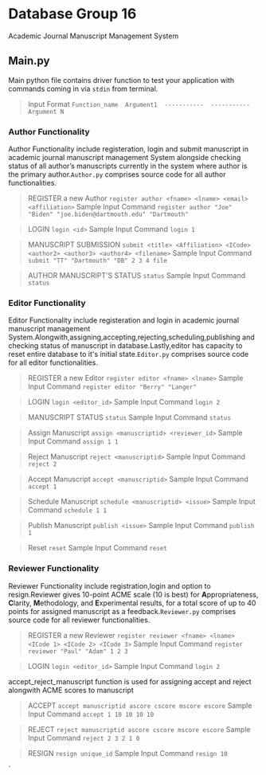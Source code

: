 # Database Group 16

    

Academic Journal Manuscript Management System 

## Main.py
Main python file contains driver function to test your application with commands coming in via `stdin` from terminal.
> Input Format
> `Function_name  Argument1  -----------  -----------  Argument N`
### Author Functionality

Author Functionality include registeration, login and submit manuscript in academic journal manuscript management System alongside checking status of all author’s manuscripts currently in the system where author is the primary author.`Author.py` comprises source code for all author functionalities. 

> REGISTER a new Author
> `register author <fname> <lname> <email> <affiliation>`
> Sample Input Command
> `register author "Joe" "Biden" "joe.biden@dartmouth.edu" "Dartmouth"`

> LOGIN
> `login <id>`
> Sample Input Command
> `login 1`

> MANUSCRIPT SUBMISSION
> `submit <title> <Affiliation> <ICode> <author2> <author3> <author4> <filename>`
> Sample Input Command
> `submit "TT" "Dartmouth" "DB" 2 3 4 file`

> AUTHOR MANUSCRIPT'S STATUS
> `status`
> Sample Input Command
> `status`


### Editor Functionality

Editor Functionality include registeration and login in academic journal manuscript management System.Alongwith,assigning,accepting,rejecting,scheduling,publishing and checking status of manuscript in database.Lastly,editor has capacity to reset entire database to it's initial state.`Editor.py` comprises source code for all editor functionalities. 
 
> REGISTER a new Editor
> `register editor <fname> <lname>`
> Sample Input Command
> `register editor "Berry" "Langer"`

> LOGIN
> `login <editor_id>`
> Sample Input Command
> `login 2`

> MANUSCRIPT STATUS
> `status`
> Sample Input Command
> `status`

> Assign Manuscript
> `assign <manuscriptid> <reviewer_id>`
> Sample Input Command
> `assign 1 1`

> Reject Manuscript
> `reject <manuscriptid>`
> Sample Input Command
> `reject 2`

> Accept Manuscript
> `accept <manuscriptid>`
> Sample Input Command
> `accept 1`

> Schedule Manuscript
> `schedule <manuscriptid> <issue>`
> Sample Input Command
> `schedule 1 1`

> Publish Manuscript
> `publish <issue>`
> Sample Input Command
> `publish 1`

> Reset
> `reset`
> Sample Input Command
> `reset`

### Reviewer Functionality

Reviewer Functionality include registration,login and option to resign.Reviewer gives 10-point ACME scale (10 is best) for **A**ppropriateness, **C**larity, **M**ethodology, and **E**xperimental results, for a total score of up to 40 points for assigned manuscript as a feedback.`Reviewer.py` comprises source code for all reviewer functionalities. 

> REGISTER a new Reviewer
> `register reviewer <fname> <lname> <ICode 1> <ICode 2> <ICode 3>`
> Sample Input Command
> `register reviewer "Paul" "Adam" 1 2 3`

> LOGIN
> `login <editor_id>`
> Sample Input Command
> `login 2`

accept_reject_manuscript function is used for assigning accept and reject alongwith ACME scores to manuscript

> ACCEPT
> `accept manuscriptid ascore cscore mscore escore`
> Sample Input Command
> `accept 1 10 10 10 10`

> REJECT
> `reject manuscriptid ascore cscore mscore escore`
> Sample Input Command
> `reject 2 3 2 1 0`

> RESIGN
> `resign unique_id`
> Sample Input Command
> `resign 10`



`
  
